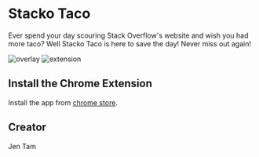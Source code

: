 # Stacko Taco

Ever spend your day scouring Stack Overflow's website and wish you had more taco? Well Stacko Taco is here to save the day! Never miss out again!

![overlay](https://cdn.pbrd.co/images/GAHTlT9.png)
![extension](https://cdn.pbrd.co/images/GAHTeS3.png)

## Install the Chrome Extension
Install the app from [chrome store](https://chrome.google.com/webstore/detail/stacko-taco/dklaccacmampgfejkkkcbgchkafhfgoa).

## Creator
Jen Tam
